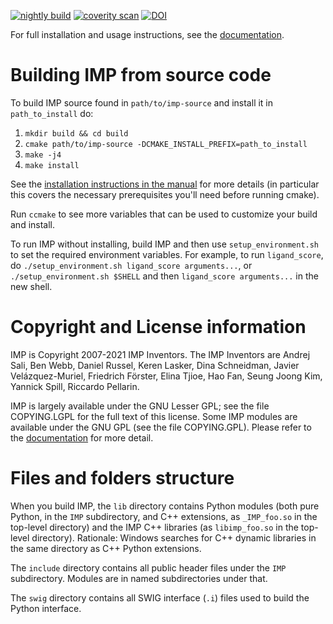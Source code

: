 [![nightly build](https://integrativemodeling.org/nightly/results/?p=stat)](https://integrativemodeling.org/nightly/results/)
[![coverity scan](https://img.shields.io/coverity/scan/8505.svg)](https://scan.coverity.com/projects/salilab-imp)
[![DOI](https://zenodo.org/badge/DOI/10.5281/zenodo.3256565.svg)](https://doi.org/10.5281/zenodo.3256565)


For full installation and usage instructions, see the
[documentation](https://integrativemodeling.org/nightly/doc/manual/).

Building IMP from source code
=============================

To build IMP source found in `path/to/imp-source` and install it in
`path_to_install` do:

1. `mkdir build && cd build`
2. `cmake path/to/imp-source -DCMAKE_INSTALL_PREFIX=path_to_install`
3. `make -j4`
4. `make install`

See the [installation instructions in the manual](https://integrativemodeling.org/nightly/doc/manual/installation.html)
for more details (in particular this covers the necessary prerequisites you'll
need before running cmake).

Run `ccmake` to see more variables that can be used to customize your build and
install.

To run IMP without installing, build IMP and then use `setup_environment.sh` to
set the required environment variables. For example, to run `ligand_score`, do
`./setup_environment.sh ligand_score arguments...`, or
`./setup_environment.sh $SHELL` and then `ligand_score arguments...` in the
new shell.

Copyright and License information
=================================

IMP is Copyright 2007-2021 IMP Inventors. The IMP Inventors are
Andrej Sali, Ben Webb, Daniel Russel, Keren Lasker, Dina Schneidman,
Javier Velázquez-Muriel, Friedrich Förster, Elina Tjioe, Hao Fan,
Seung Joong Kim, Yannick Spill, Riccardo Pellarin.

IMP is largely available under the GNU Lesser GPL; see the file COPYING.LGPL
for the full text of this license. Some IMP modules are available under the
GNU GPL (see the file COPYING.GPL). Please refer to the
[documentation](https://integrativemodeling.org/nightly/doc/manual/licenses.html)
for more detail.

Files and folders structure
===========================

When you build IMP, the `lib` directory contains Python modules (both pure
Python, in the `IMP` subdirectory, and C++ extensions, as `_IMP_foo.so`
in the top-level directory) and the IMP C++ libraries (as `libimp_foo.so`
in the top-level directory). Rationale: Windows searches for C++ dynamic
libraries in the same directory as C++ Python extensions.

The `include` directory contains all public header files under the `IMP`
subdirectory. Modules are in named subdirectories under that.

The `swig` directory contains all SWIG interface (`.i`) files used to build
the Python interface.
